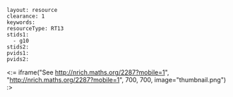 ````
layout: resource
clearance: 1
keywords:
resourceType: RT13
stids1: 
  - g10
stids2:
pvids1:
pvids2:

````

<:= iframe("See http://nrich.maths.org/2287?mobile=1", "http://nrich.maths.org/2287?mobile=1", 700, 700, image="thumbnail.png") :>

